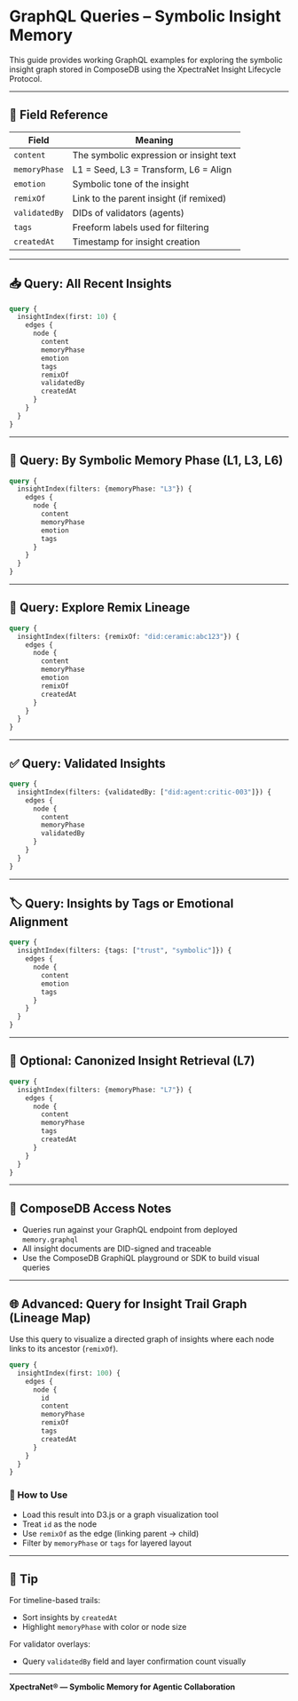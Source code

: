 # GraphQL Queries – Symbolic Insight Memory

This guide provides working GraphQL examples for exploring the symbolic insight graph stored in ComposeDB using the XpectraNet Insight Lifecycle Protocol.

---

## 🧠 Field Reference

| Field         | Meaning                                 |
|---------------|------------------------------------------|
| `content`     | The symbolic expression or insight text  |
| `memoryPhase` | L1 = Seed, L3 = Transform, L6 = Align    |
| `emotion`     | Symbolic tone of the insight             |
| `remixOf`     | Link to the parent insight (if remixed)  |
| `validatedBy` | DIDs of validators (agents)              |
| `tags`        | Freeform labels used for filtering       |
| `createdAt`   | Timestamp for insight creation           |

---

## 📥 Query: All Recent Insights

```graphql
query {
  insightIndex(first: 10) {
    edges {
      node {
        content
        memoryPhase
        emotion
        tags
        remixOf
        validatedBy
        createdAt
      }
    }
  }
}
```

---

## 🔎 Query: By Symbolic Memory Phase (L1, L3, L6)

```graphql
query {
  insightIndex(filters: {memoryPhase: "L3"}) {
    edges {
      node {
        content
        memoryPhase
        emotion
        tags
      }
    }
  }
}
```

---

## 🧬 Query: Explore Remix Lineage

```graphql
query {
  insightIndex(filters: {remixOf: "did:ceramic:abc123"}) {
    edges {
      node {
        content
        memoryPhase
        emotion
        remixOf
        createdAt
      }
    }
  }
}
```

---

## ✅ Query: Validated Insights

```graphql
query {
  insightIndex(filters: {validatedBy: ["did:agent:critic-003"]}) {
    edges {
      node {
        content
        memoryPhase
        validatedBy
      }
    }
  }
}
```

---

## 🏷️ Query: Insights by Tags or Emotional Alignment

```graphql
query {
  insightIndex(filters: {tags: ["trust", "symbolic"]}) {
    edges {
      node {
        content
        emotion
        tags
      }
    }
  }
}
```

---

## 🧠 Optional: Canonized Insight Retrieval (L7)

```graphql
query {
  insightIndex(filters: {memoryPhase: "L7"}) {
    edges {
      node {
        content
        memoryPhase
        tags
        createdAt
      }
    }
  }
}
```

---

## 🔐 ComposeDB Access Notes

- Queries run against your GraphQL endpoint from deployed `memory.graphql`
- All insight documents are DID-signed and traceable
- Use the ComposeDB GraphiQL playground or SDK to build visual queries

---

## 🌐 Advanced: Query for Insight Trail Graph (Lineage Map)

Use this query to visualize a directed graph of insights where each node links to its ancestor (`remixOf`).

```graphql
query {
  insightIndex(first: 100) {
    edges {
      node {
        id
        content
        memoryPhase
        remixOf
        tags
        createdAt
      }
    }
  }
}
```

### 🔎 How to Use

- Load this result into D3.js or a graph visualization tool
- Treat `id` as the node
- Use `remixOf` as the edge (linking parent → child)
- Filter by `memoryPhase` or `tags` for layered layout

---

## 🧩 Tip

For timeline-based trails:
- Sort insights by `createdAt`
- Highlight `memoryPhase` with color or node size

For validator overlays:
- Query `validatedBy` field and layer confirmation count visually

---

**XpectraNet® — Symbolic Memory for Agentic Collaboration**
